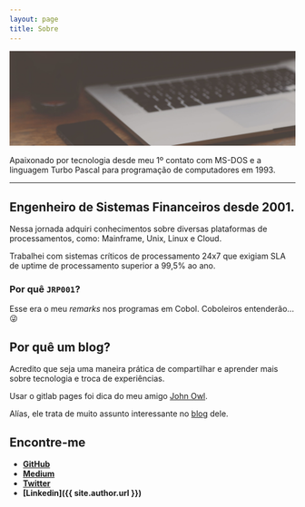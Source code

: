 ```yaml
---
layout: page
title: Sobre
---
```


![imagem macbook](/public/images/sobre_header.jpg)


Apaixonado por tecnologia desde meu 1º contato com MS-DOS e a linguagem Turbo Pascal para programação de computadores em 1993.

------

## Engenheiro de Sistemas Financeiros desde 2001.

Nessa jornada adquiri conhecimentos sobre diversas plataformas de processamentos, como: Mainframe, Unix, Linux e Cloud.

Trabalhei com sistemas críticos de processamento 24x7 que exigiam SLA de uptime de processamento superior a 99,5% ao ano.

### Por quê `JRP001`?

Esse era o meu _remarks_ nos programas em Cobol.
Coboleiros entenderão... 😜


## Por quê um blog?

Acredito que seja uma maneira prática de compartilhar e aprender mais sobre tecnologia e troca de experiências.

Usar o gitlab pages foi dica do meu amigo [John Owl](https://blog.johnowl.com). 

Alías, ele trata de muito assunto interessante no [blog](https://blog.johnowl.com) dele.

## Encontre-me 

* **[GitHub](https://github.com/jrperin)**
* **[Medium](https://medium.com/@jrperin1975)**
* **[Twitter](https://twitter.com/jrperin1975)**
* **[Linkedin]({{ site.author.url }})**

